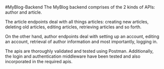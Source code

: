 #MyBlog-Backend
The MyBlog backend comprises of the 2 kinds of APIs: author and article. 

The article endpoints deal with all things articles: creating new articles, deleting old articles, editing articles, retrieving articles and so forth. 

On the other hand, author endpoints deal with setting up an account, editing an account, retrieval of author information and most importantly, logging in. 

The apis are thoroughly validated and tested using Postman. Additionally, the login and authentication middleware have been tested and also incorporated in the required apis. 
